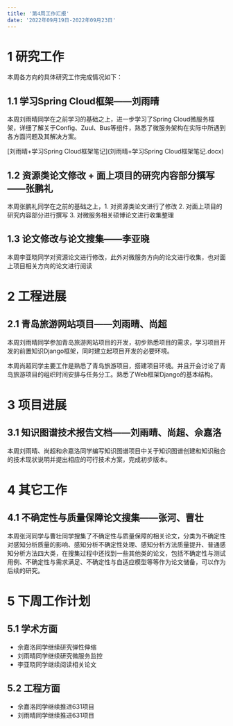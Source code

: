 ```yaml
---
title: '第4周工作汇报'
date: '2022年09月19日-2022年09月23日'
---
```


<!-- 只允许使用一级标题和二级标题 -->

# 1 研究工作

本周各方向的具体研究工作完成情况如下：

## 1.1 学习Spring Cloud框架——刘雨晴

本周刘雨晴同学在之前学习的基础之上，进一步学习了Spring Cloud微服务框架，详细了解关于Config、Zuul、Bus等组件，熟悉了微服务架构在实际中所遇到各方面问题及其解决方案。

<!-- 注意该超链接应该如何使用，不需要进行手动的编号，注意附件名不能有任何的空格 -->
[刘雨晴+学习Spring Cloud框架笔记](刘雨晴+学习Spring Cloud框架笔记.docx)

## 1.2 资源类论文修改 + 面上项目的研究内容部分撰写——张鹏礼

本周张鹏礼同学在之前的基础之上，1. 对资源类论文进行了修改 2. 对面上项目的研究内容部分进行撰写 3. 对微服务相关硕博论文进行收集整理

## 1.3 论文修改与论文搜集——李亚晓

本周李亚晓同学对资源论文进行修改，此外对微服务方向的论文进行收集，也对面上项目相关方向的论文进行阅读

# 2 工程进展

## 2.1 青岛旅游网站项目——刘雨晴、尚超

本周刘雨晴同学参加青岛旅游网站项目的开发，初步熟悉项目的需求，学习项目开发的前置知识Django框架，同时建立起项目开发的必要环境。

本周尚超同学主要工作是熟悉了青岛旅游项目，搭建项目环境。并且开会讨论了青岛旅游项目的组织时间安排与任务分工。熟悉了Web框架Django的基本结构。

# 3 项目进展

## 3.1 知识图谱技术报告文档——刘雨晴、尚超、佘嘉洛

本周刘雨晴、尚超和佘嘉洛同学编写知识图谱项目中关于知识图谱创建和知识融合的技术现状说明并提出相应的可行技术方案，完成初步版本。

# 4 其它工作

## 4.1 不确定性与质量保障论文搜集——张河、曹壮

本周张河同学与曹壮同学搜集了不确定性与质量保障的相关论文，分类为不确定性对感知分析质量的影响、感知分析不确定性处理、感知分析方法质量提升、普通感知分析方法四大类，在搜集过程中还找到一些其他类的论文，包括不确定性与测试用例、不确定性与需求满足、不确定性与自适应模型等等作为论文储备，可以作为后续的研究。

# 5 下周工作计划

## 5.1 学术方面

+ 佘嘉洛同学继续研究弹性伸缩
+ 刘雨晴同学继续研究微服务监控
+ 李亚晓同学继续阅读相关论文

## 5.2 工程方面

+ 佘嘉洛同学继续推进631项目
+ 刘雨晴同学继续推进631项目
